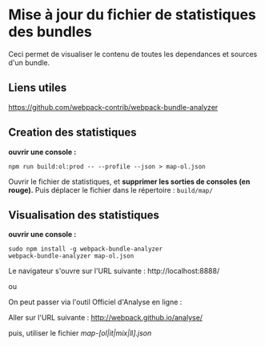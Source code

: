 # Mise à jour du fichier de statistiques des bundles

Ceci permet de visualiser le contenu de toutes les dependances et sources d'un bundle.

<!-- toc -->

## Liens utiles

https://github.com/webpack-contrib/webpack-bundle-analyzer

## Creation des statistiques

**ouvrir une console :**

    npm run build:ol:prod -- --profile --json > map-ol.json

Ouvrir le fichier de statistiques, et **supprimer les sorties de consoles (en rouge).**
Puis déplacer le fichier dans le répertoire : `build/map/`

## Visualisation des statistiques

**ouvrir une console :**

    sudo npm install -g webpack-bundle-analyzer
    webpack-bundle-analyzer map-ol.json

Le navigateur s'ouvre  sur l'URL suivante :
http://localhost:8888/

ou

On peut passer via l'outil Officiel d'Analyse en ligne :

Aller sur l'URL suivante :
http://webpack.github.io/analyse/

puis, utiliser le fichier *map-[ol|it|mix|ll].json*
